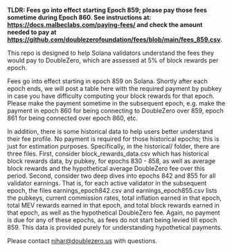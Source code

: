 **TLDR: Fees go into effect starting Epoch 859; please pay those fees sometime during Epoch 860. See instructions at: https://docs.malbeclabs.com/paying-fees/ and check the amount needed to pay at https://github.com/doublezerofoundation/fees/blob/main/fees_859.csv.**

This repo is designed to help Solana validators understand the fees they would pay to DoubleZero, which are assessed at 5% of block rewards per epoch.

Fees go into effect starting in epoch 859 on Solana. Shortly after each epoch ends, we will post a table here with the required payment by pubkey in case you have difficulty computing your block rewards for that epoch. Please make the payment sometime in the subsequent epoch, e.g. make the payment in epoch 860 for being connecting to DoubleZero over 859, epoch 861 for being connected over epoch 860, etc.

In addition, there is some historical data to help users better understand their fee profile. No payment is required for those historical epochs; this is just for estimation purposes. Specifically, in the historical/ folder, there are three files. First, consider block_rewards_data.csv which has historical block rewards data, by pubkey, for epochs 830 - 858, as well as average block rewards and the hypothetical average DoubleZero fee over this period. Second, consider two deep dives into epochs 842 and 855 for all validator earnings. That is, for each active validator in the subsequent epoch, the files earnings_epoch842.csv and earnings_epoch855.csv lists the pubkeys, current commission rates, total inflation earned in that epoch, total MEV rewards earned in that epoch, and total block rewards earned in that epoch, as well as the hypothetical DoubleZero fee. Again, no payment is due for any of these epochs, as fees do not start being levied till epoch 859. This data is provided purely for understanding hypothetical payments.

Please contact nihar@doublezero.us with questions.
